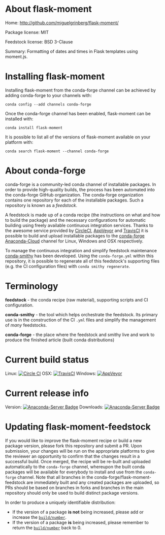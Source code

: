 About flask-moment
==================

Home: http://github.com/miguelgrinberg/flask-moment/

Package license: MIT

Feedstock license: BSD 3-Clause

Summary: Formatting of dates and times in Flask templates using moment.js.



Installing flask-moment
=======================

Installing flask-moment from the conda-forge channel can be achieved by adding conda-forge to your channels with:

```
conda config --add channels conda-forge
```

Once the conda-forge channel has been enabled, flask-moment can be installed with:

```
conda install flask-moment
```

It is possible to list all of the versions of flask-moment available on your platform with:

```
conda search flask-moment --channel conda-forge
```


About conda-forge
=================

conda-forge is a community-led conda channel of installable packages.
In order to provide high-quality builds, the process has been automated into the
conda-forge GitHub organization. The conda-forge organization contains one repository
for each of the installable packages. Such a repository is known as a *feedstock*.

A feedstock is made up of a conda recipe (the instructions on what and how to build
the package) and the necessary configurations for automatic building using freely
available continuous integration services. Thanks to the awesome service provided by
[CircleCI](https://circleci.com/), [AppVeyor](http://www.appveyor.com/)
and [TravisCI](https://travis-ci.org/) it is possible to build and upload installable
packages to the [conda-forge](https://anaconda.org/conda-forge)
[Anaconda-Cloud](http://docs.anaconda.org/) channel for Linux, Windows and OSX respectively.

To manage the continuous integration and simplify feedstock maintenance
[conda-smithy](http://github.com/conda-forge/conda-smithy) has been developed.
Using the ``conda-forge.yml`` within this repository, it is possible to regenerate all of
this feedstock's supporting files (e.g. the CI configuration files) with ``conda smithy regenerate``.


Terminology
===========

**feedstock** - the conda recipe (raw material), supporting scripts and CI configuration.

**conda-smithy** - the tool which helps orchestrate the feedstock.
                   Its primary use is in the construction of the CI ``.yml`` files
                   and simplify the management of *many* feedstocks.

**conda-forge** - the place where the feedstock and smithy live and work to
                  produce the finished article (built conda distributions)

Current build status
====================

Linux: [![Circle CI](https://circleci.com/gh/conda-forge/flask-moment-feedstock.svg?style=shield)](https://circleci.com/gh/conda-forge/flask-moment-feedstock)
OSX: [![TravisCI](https://travis-ci.org/conda-forge/flask-moment-feedstock.svg?branch=master)](https://travis-ci.org/conda-forge/flask-moment-feedstock)
Windows: [![AppVeyor](https://ci.appveyor.com/api/projects/status/github/conda-forge/flask-moment-feedstock?svg=True)](https://ci.appveyor.com/project/conda-forge/flask-moment-feedstock/branch/master)

Current release info
====================
Version: [![Anaconda-Server Badge](https://anaconda.org/conda-forge/flask-moment/badges/version.svg)](https://anaconda.org/conda-forge/flask-moment)
Downloads: [![Anaconda-Server Badge](https://anaconda.org/conda-forge/flask-moment/badges/downloads.svg)](https://anaconda.org/conda-forge/flask-moment)


Updating flask-moment-feedstock
===============================

If you would like to improve the flask-moment recipe or build a new
package version, please fork this repository and submit a PR. Upon submission,
your changes will be run on the appropriate platforms to give the reviewer an
opportunity to confirm that the changes result in a successful build. Once
merged, the recipe will be re-built and uploaded automatically to the
`conda-forge` channel, whereupon the built conda packages will be available for
everybody to install and use from the `conda-forge` channel.
Note that all branches in the conda-forge/flask-moment-feedstock are
immediately built and any created packages are uploaded, so PRs should be based
on branches in forks and branches in the main repository should only be used to
build distinct package versions.

In order to produce a uniquely identifiable distribution:
 * If the version of a package **is not** being increased, please add or increase
   the [``build/number``](http://conda.pydata.org/docs/building/meta-yaml.html#build-number-and-string).
 * If the version of a package **is** being increased, please remember to return
   the [``build/number``](http://conda.pydata.org/docs/building/meta-yaml.html#build-number-and-string)
   back to 0.
